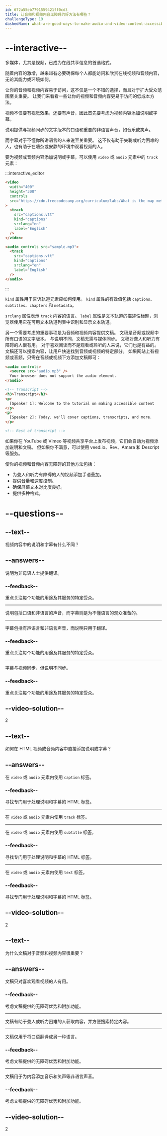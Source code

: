 ```yaml
---
id: 672a55eb7791559421ff0cd3
title: 让音频和视频内容无障碍的好方法有哪些？
challengeType: 19
dashedName: what-are-good-ways-to-make-audio-and-video-content-accessible
---
```


# --interactive--

多媒体，尤其是视频，已成为在线共享信息的首选格式。

随着内容的激增，越来越有必要确保每个人都能访问和欣赏在线视频和音频内容，无论其能力或环境如何。

让你的音频和视频内容易于访问，这不仅是一个不错的选择，而且对于扩大受众范围至关重要。 让我们来看看一些让你的视频和音频内容更易于访问的低成本方法。

视频不仅要有视觉效果，还要有声音，因此首先要考虑为视频内容添加说明或字幕。

说明提供与视频同步的文字版本的口语和重要的非语言声音，如音乐或笑声。

而字幕对于不懂你所讲语言的人来说至关重要。 这不仅有助于失聪或听力困难的人，也有助于在嘈杂或安静的环境中观看视频的人。

要为视频或音频内容添加说明或字幕，可以使用 `video` 或 `audio` 元素中的 `track` 元素：

:::interactive_editor

```html
<video
  width="400"
  height="300"
  controls
  src="https://cdn.freecodecamp.org/curriculum/labs/What is the map method and how does it work.mp4"
>
  <track
    src="captions.vtt"
    kind="captions"
    srclang="en"
    label="English"
  />
</video>

<audio controls src="sample.mp3">
  <track
    src="captions.vtt"
    kind="captions"
    srclang="en"
    label="English"
  />
</audio>
```

:::

`kind` 属性用于告诉轨道元素应如何使用。 `kind` 属性的有效值包括 `captions`、`subtitles`、`chapters` 和 `metadata`。

`srclang` 属性表示 `track` 内容的语言。 `label` 属性是文本轨道的描述性标题，浏览器使用它在可用文本轨道列表中识别和显示文本轨道。

另一个需要考虑的重要事项是为音频和视频内容提供文稿。 文稿是音频或视频中所有口语的文字版本。 与说明不同，文稿无需与媒体同步。 文稿对聋人和听力有障碍的人很有用。 对于喜欢阅读而不是观看或聆听的人来说，它们也是有益的。 文稿还可以搜索内容，让用户快速找到音频或视频的特定部分。 如果网站上有视频或音频，只需在音频或视频下方添加文稿即可：

```html
<audio controls>
  <source src="audio.mp3" />
  Your browser does not support the audio element.
</audio>

<!-- Transcript -->
<h3>Transcript</h3>
<p>
  [Speaker 1]: Welcome to the tutorial on making accessible content
</p>
<p>
  [Speaker 2]: Today, we'll cover captions, transcripts, and more.
</p>

<!-- Rest of transcript -->
```

如果你在 YouTube 或 Vimeo 等视频共享平台上发布视频，它们会自动为视频添加说明和文稿。 但如果你不满意，可以使用 veed.io、Rev、Amara 和 Descript 等服务。

使你的视频和音频内容无障碍的其他方法包括：

- 为聋人和听力有障碍的人的视频添加手语叠加。
- 提供音量和速度控制。
- 确保屏幕文本对比度良好。
- 提供多种格式。

# --questions--

## --text--

视频内容中的说明和字幕有什么不同？

## --answers--

说明为非母语人士提供翻译。

### --feedback--

重点关注每个功能的用途及其服务的特定受众。

---

说明包括口语和非语言的声音，而字幕则是为不懂语言的观众准备的。

---

字幕包括有声语言和非语言声音，而说明只用于翻译。

### --feedback--

重点关注每个功能的用途及其服务的特定受众。

---

字幕与视频同步，但说明不同步。

### --feedback--

重点关注每个功能的用途及其服务的特定受众。

## --video-solution--

2

## --text--

如何在 HTML 视频或音频内容中直接添加说明或字幕？

## --answers--

在 `video` 或 `audio` 元素内使用 `caption` 标签。

### --feedback--

寻找专门用于处理说明和字幕的 HTML 标签。

---

在 `video` 或 `audio` 元素内使用 `track` 标签。

---

在 `video` 或 `audio` 元素内使用 `subtitle` 标签。

### --feedback--

寻找专门用于处理说明和字幕的 HTML 标签。

---

在 `video` 或 `audio` 元素内使用 `text` 标签。

### --feedback--

寻找专门用于处理说明和字幕的 HTML 标签。

## --video-solution--

2

## --text--

为什么文稿对于音频和视频内容很重要？

## --answers--

文稿只对喜欢观看视频的人有用。

### --feedback--

考虑文稿提供的无障碍优势和附加功能。

---

文稿有助于聋人或听力困难的人获取内容，并方便搜索特定内容。

---

文稿仅用于将口语翻译成另一种语言。

### --feedback--

考虑文稿提供的无障碍优势和附加功能。

---

文稿用于为内容添加音乐和笑声等非语言声音。

### --feedback--

考虑文稿提供的无障碍优势和附加功能。

## --video-solution--

2
